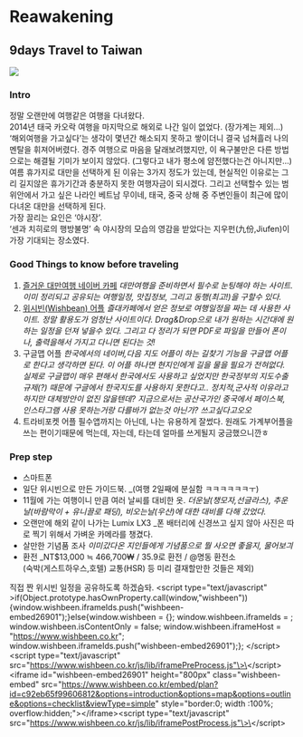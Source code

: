 # Reawakening
## 9days Travel to Taiwan
![][image-1]
### Intro
정말 오랜만에 여행같은 여행을 다녀왔다.  
2014년 태국 카오락 여행을 마지막으로 해외로 나간 일이 없었다. (장가계는 제외…) ‘해외여행을 가고싶다’는 생각이 몇년간 해소되지 못하고 쌓이더니 결국 넘쳐흘러 나의 멘탈을 휘져어버렸다. 경주 여행으로 마음을 달래보려했지만, 이 욕구불만은 다른 방법으로는 해결될 기미가 보이지 않았다. (그렇다고 내가 평소에 얌전했다는건 아니지만…)
여름 휴가지로 대만을 선택하게 된 이유는 3가지 정도가 있는데, 현실적인 이유로는 그리 길지않은 휴가기간과 충분하지 못한 여행자금이 되시겠다. 그리고 선택할수 있는 범위안에서 가고 싶은 나라인 베트남 무이네, 태국, 중국 상해 중 주변인들이 최근에 많이 다녀온 대만을 선택하게 된다.  
가장 끌리는 요인은 ‘야시장’.  
‘센과 치히로의 행방불명’ 속 야시장의 모습의 영감을 받았다는 지우펀(九份,Jiufen)이 가장 기대되는 장소였다. 

### Good Things to know before traveling
1. [즐거운 대만여행 네이버 카페][1]
	_대만여행을 준비하면서 필수로 눈팅해야 하는 사이트. 이미 정리되고 공유되는 여행일정, 맛집정보, 그리고 동행(최고!)을 구할수 있다._
2. [위시빈(Wishbean) 어플][2]
	_즐대카페에서 얻은 정보로 여행일정을 짜는 데 사용한 사이트. 정말 활용도가 엄청난 사이트이다. Drag&Drop으로 내가 원하는 시간대에 원하는 일정을 던져 넣을수 있다. 그리고 다 정리가 되면 PDF로 파일을 만들어 폰이나, 출력을해서 가지고 다니면 된다는 것!_
3. 구글맵 어플
	_한국에서의 네이버,다음 지도 어플이 하는 길찾기 기능을 구글맵 어플로 한다고 생각하면 된다. 이 어플 하나면 현지인에게 길을 물을 필요가 전혀없다. 실제로 구글맵이 매우 편해서 한국에서도 사용하고 싶었지만 한국정부의 지도수출규제(?) 때문에 구글에서 한국지도를 사용하지 못한다고.. 정치적,군사적 이유라고 하지만 대체방안이 없진 않을텐데? 지금으로서는 공산국가인 중국에서 페이스북, 인스타그램 사용 못하는거랑 다를바가 없는것 아닌가? 쓰고싶다고오오_
4. 트라비포켓 어플
	필수앱까지는 아닌데, 나는 유용하게 잘썼다. 원래도 가계부어플을 쓰는 편이기때문에 먹는데, 자는데, 타는데 얼마를 쓰게될지 궁금했으니깐ㅎ

### Prep step
- 스마트폰
- 일단 위시빈으로 만든 가이드북. 
	\_(여행 2일째에 분실함 ㅋㅋㅋㅋㅋㅋㅜ)
- 11월에 가는 여행이니 만큼 여러 날씨를 대비한 옷.
	_더운날(챙모자,선글라스), 추운날(바람막이 + 유니끌로 패딩), 비오는날(우산)에 대한 대비를 다해 갔었다._
- 오랜만에 해외 같이 나가는 Lumix LX3
	\_폰 배터리에 신경쓰고 싶지 않아 사진은 따로 찍기 위해서 가벼운 카메라를 챙겼다.
- 살만한 기념품 조사
	_이미갔다온 지인들에게 기념품으로 뭘 사오면 좋을지, 물어보긔_
- 환전 
	\_NT$13,000 ≒ 466,700₩ / 35.9로 환전 / @명동 환전소  
	(숙박(게스트하우스,호텔) 교통(HSR) 등 미리 결재할만한 것들은 제외) 

직접 짠 위시빈 일정을 공유하도록 하겠슴돠.
\<script type="text/javascript" \>if(Object.prototype.hasOwnProperty.call(window,"wishbeen")){window.wishbeen.iframeIds.push("wishbeen-embed26901");}else{window.wishbeen = {}; window.wishbeen.iframeIds = [](); window.wishbeen.isContentOnly = false; window.wishbeen.iframeHost = "https://www.wishbeen.co.kr"; window.wishbeen.iframeIds.push("wishbeen-embed26901");}; \</script\>\<script type="text/javascript" src="https://www.wishbeen.co.kr/js/lib/iframePreProcess.js"\>\</script\>\<iframe id="wishbeen-embed26901" height="800px" class="wishbeen-embed" src="https://www.wishbeen.co.kr/embed/plan?id=c92eb65f99606812&options=introduction&options=map&options=outline&options=checklist&viewType=simple" style="border:0; width :100%; overflow:hidden;"\>\</iframe\>\<script type="text/javascript" src="https://www.wishbeen.co.kr/js/lib/iframePostProcess.js"\>\</script\>

[1]:	http://cafe.naver.com/taiwantour
[2]:	https://www.wishbeen.co.kr/


[image-1]:	https://farm1.staticflickr.com/529/32602310222_ca76d49c89_b.jpg